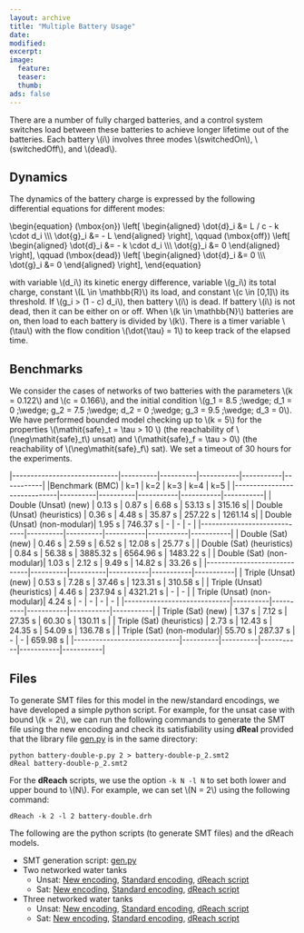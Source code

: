 ```yaml
---
layout: archive
title: "Multiple Battery Usage"
date:
modified:
excerpt:
image:
  feature:
  teaser:
  thumb:
ads: false
---
```


There are a number of fully charged batteries, and a control system 
switches load between these batteries to achieve longer lifetime
out of the batteries.
Each battery \\(i\\) involves three modes \\(switchedOn\\), \\(switchedOff\\), 
and \\(dead\\).

## Dynamics

The dynamics of the battery charge is expressed by the following differential equations 
for different modes:

\begin{equation}
(\mbox{on})
\left[
\begin{aligned}
\dot{d}_i &= L / c  - k \cdot d_i
\\\\\\
\dot{g}_i &= - L
\end{aligned}
\right],
\qquad
(\mbox{off})
\left[
\begin{aligned}
\dot{d}_i &= - k \cdot d_i
\\\\\\
\dot{g}_i &= 0
\end{aligned}
\right],
\qquad
(\mbox{dead})
\left[
\begin{aligned}
\dot{d}_i &= 0
\\\\\\
\dot{g}_i &= 0
\end{aligned}
\right],
\end{equation}


with variable \\(d_i\\) its kinetic energy difference,
variable \\(g_i\\) its total charge,
constant \\(L \in \mathbb{R}\\) its load,
and constant \\(c \in [0,1]\\) its threshold.
If \\(g_i > (1 - c) d_i\\),
then battery \\(i\\) is dead.
If battery \\(i\\) is not dead,
then it can be either on or off.
When \\(k \in \mathbb{N}\\) batteries are on, 
then load to each battery is divided by \\(k\\).
There is a timer variable \\(\tau\\)
with the flow condition \\(\dot{\tau} = 1\\)
to keep track of the elapsed time.



## Benchmarks

We consider the cases of networks of two batteries
with the parameters
\\(k = 0.122\\)
and
\\(c = 0.166\\),
and the initial condition \\(g_1 = 8.5 \;\wedge\; d_1 = 0 \;\wedge\; g_2 = 7.5 \;\wedge\; d_2 = 0 \;\wedge\; g_3 = 9.5 \;\wedge\; d_3 = 0\\).
We have performed bounded model checking up to \\(k = 5\\)
for the properties \\(\mathit{safe}_t = \tau > 10 \\) 
(the reachability of \\(\neg\mathit{safe}_t\\) unsat)
and \\(\mathit{safe}_f = \tau > 0\\)
(the reachability of \\(\neg\mathit{safe}_f\\) sat).
We set a timeout of 30 hours for the experiments.


|-----------------------------|----------|----------|-----------|-----------|-----------|
|Benchmark (BMC)              | k=1      | k=2      | k=3       | k=4       | k=5       |
|-----------------------------|----------|----------|-----------|-----------|-----------|
| Double (Unsat) (new)        | 0.13 s   | 0.87 s   | 6.68 s    |   53.13 s |   315.16 s|
| Double (Unsat) (heuristics) | 0.36 s   | 4.48 s   | 35.87 s   |  257.22 s |  1261.14 s|
| Double (Unsat) (non-modular)| 1.95 s   | 746.37 s | -         |  -        |  -        |
|-----------------------------|----------|----------|-----------|-----------|-----------|
| Double (Sat)   (new)        | 0.46 s   | 2.59 s   |    6.52 s |   12.08 s |   25.77 s |
| Double (Sat)   (heuristics) | 0.84 s   | 56.38 s  | 3885.32 s | 6564.96 s | 1483.22 s |
| Double (Sat)   (non-modular)| 1.03 s   | 2.12 s   |    9.49 s |   14.82 s |   33.26 s |
|-----------------------------|----------|----------|-----------|-----------|-----------|
| Triple (Unsat) (new)        | 0.53 s   |   7.28 s |   37.46 s |  123.31 s |  310.58 s |
| Triple (Unsat) (heuristics) | 4.46 s   | 237.94 s | 4321.21 s | -         | -         |
| Triple (Unsat) (non-modular)| 4.24 s   | -        | -         | -         | -         |
|-----------------------------|----------|----------|-----------|-----------|-----------|
| Triple (Sat)   (new)        |  1.37 s  |  7.12 s  | 27.35 s   |  60.30 s  | 130.11 s  |
| Triple (Sat)   (heuristics) |  2.73 s  |  12.43 s | 24.35 s   |  54.09 s  | 136.78 s  |
| Triple (Sat)   (non-modular)| 55.70 s  | 287.37 s | -         | -         | 659.98 s  |
|-----------------------------|----------|----------|-----------|-----------|-----------|


## Files

To generate SMT files for this model in the new/standard encodings, we have developed a simple python script.
For example, 
for the unsat case with bound \\(k = 2\\),
we can run the following commands to generate the SMT file using the new encoding and check its satisfiability using **dReal**
provided that the library file [gen.py](../gen.py) is in the same directory:

```
python battery-double-p.py 2 > battery-double-p_2.smt2
dReal battery-double-p_2.smt2
```

For the **dReach** scripts, we use the option  `-k N -l N` to set both lower and upper bound to \\(N\\).
For example, we can set \\(N = 2\\) using the following command:

```
dReach -k 2 -l 2 battery-double.drh
```

The following are the python scripts (to generate SMT files) and the dReach models.


* SMT generation script: [gen.py](../gen.py)
* Two networked water tanks
    * Unsat:  [New encoding](battery-double-p.py),
              [Standard encoding](battery-double.py), 
              [dReach script](battery-double.drh)
    * Sat:    [New encoding](battery-double-p-sat.py),
              [Standard encoding](battery-double-sat.py), 
              [dReach script](battery-double-sat.drh)
* Three networked water tanks
    * Unsat:  [New encoding](battery-triple-p.py),
              [Standard encoding](battery-triple.py), 
              [dReach script](battery-triple.drh)
    * Sat:    [New encoding](battery-triple-p-sat.py),
              [Standard encoding](battery-triple-sat.py), 
              [dReach script](battery-triple-sat.drh)
